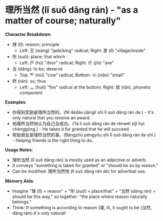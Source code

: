 # **理所当然 (lǐ suǒ dāng rán) - "as a matter of course; naturally"**

**Character Breakdown**:  
- 理 (lǐ): reason; principle
  - Left: 王 (wáng) "jade/king" radical; Right: 里 (lǐ) "village/inside"  
- 所 (suǒ): place; that which
  - Left: 户 (hù) "door" radical; Right: 斤 (jīn) "axe"  
- 当 (dāng): to be; deserve
  - Top: ⺧ (niú) "cow" radical; Bottom: 小 (xiǎo) "small"  
- 然 (rán): so; thus
  - Left: 灬 (huǒ) "fire" radical at the bottom; Right: 肰 (rǎn), phonetic component

**Examples**:  
- 你得到奖励是理所当然的。(Nǐ dédào jiǎnglì shì lǐ suǒ dāng rán de.) - It's only natural that you receive an award.  
- 他理所当然地认为自己会成功。(Tā lǐ suǒ dāng rán de rènwéi zìjǐ huì chénggōng.) - He takes it for granted that he will succeed.  
- 帮助朋友是理所当然的事。(Bāngzhù péngyǒu shì lǐ suǒ dāng rán de shì.) - Helping friends is the right thing to do.

**Usage Notes**:  
- 理所当然 (lǐ suǒ dāng rán) is mostly used as an adjective or adverb.  
- It conveys "something is taken for granted" or "should be so by reason."  
- Can be modified: 理所当然地 (lǐ suǒ dāng rán de) for adverbial use.

**Memory Aids**:  
- Imagine "理 (lǐ) = reason" + "所 (suǒ) = place/that" + "当然 (dāng rán) = should be this way," so together: "the place where reason naturally belongs."  
- Think: If something is according to reason (理, lǐ), it ought to be (当然, dāng rán)-it's only natural!